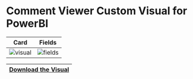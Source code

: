 # Comment Viewer Custom Visual for PowerBI



| Card | Fields |
|---|---|
| ![visual](https://github.com/user-attachments/assets/17bbbc5a-fc53-4ffc-af58-614f040985c7) | ![fields](https://github.com/user-attachments/assets/ae7c51c3-2d89-4325-82b2-76c7bb577ee8) |


| [Download the Visual](https://github.com/pratyushkiran/comment_viewer_custom_visual_powerbi/raw/main/dist/reviewViewer1234.1.0.0.0.pbiviz) |
|---|

